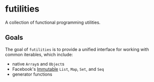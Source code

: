 # futilities

A collection of functional programming utilities.

## Goals

The goal of `futilities` is to provide a unified interface for working with common iterables, which include:

- native `Array`s and `Object`s
- Facebook's [Immutable](https://facebook.github.io/immutable-js) `List`, `Map`, `Set`, and `Seq`
- generator functions
